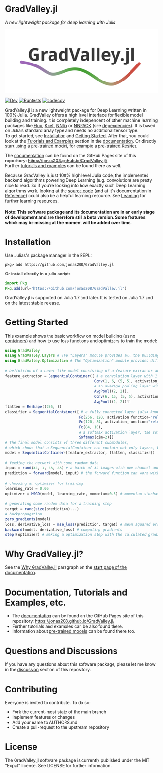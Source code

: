 # GradValley.jl
*A new lightweight package for deep learning with Julia*

![My Image](logo.png)

[![Dev](https://img.shields.io/badge/docs-master-blue.svg)](https://jonas208.github.io/GradValley.jl/)
[![Runtests](https://github.com/jonas208/GradValley.jl/actions/workflows/Runtests.yml/badge.svg)](https://github.com/jonas208/GradValley.jl/actions/workflows/Runtests.yml)
[![codecov](https://codecov.io/github/jonas208/GradValley.jl/branch/main/graph/badge.svg?token=DJE8BZL8XR)](https://codecov.io/github/jonas208/GradValley.jl)

GradValley.jl is a new lightweight package for Deep Learning written in 100% Julia. GradValley offers a high level interface for flexible model building and training. It is completely independent of other machine learning packages like [Flux](https://github.com/FluxML/Flux.jl), [Knet](https://github.com/denizyuret/Knet.jl), [NNlib](https://github.com/FluxML/NNlib.jl) or [NNPACK](https://github.com/Maratyszcza/NNPACK) (see [dependencies](https://github.com/jonas208/GradValley.jl/blob/main/Project.toml)). It is based on Julia’s standard array type and needs no additional tensor type. <br> 
To get started, see [Installation](https://github.com/jonas208/GradValley.jl/blob/main/README.md#installation) and [Getting Started](https://github.com/jonas208/GradValley.jl/blob/main/README.md#getting-started). After that, you could look at the [Tutorials and Examples](https://jonas208.github.io/GradValley.jl/tutorials_and_examples/) section in the [documentation](). Or directly start using a [pre-trained model](https://jonas208.github.io/GradValley.jl/(pre-trained)_models/), for example a [pre-trained ResNet](https://jonas208.github.io/GradValley.jl/(pre-trained)_models/#(Pre-Trained)-Models).

The [documentation](https://jonas208.github.io/GradValley.jl/) can be found on the GitHub Pages site of this repository: https://jonas208.github.io/GradValley.jl/ 
<br> Further [tutorials and examples](https://jonas208.github.io/GradValley.jl/tutorials_and_examples/) can be found there as well.

Because GradValley is just 100% high level Julia code, the implemented backend algorithms powering Deep Learning (e.g. convolution) are pretty nice to read. So if you're looking into how exactly such Deep Learning algorithms work, looking at the [source code](https://github.com/jonas208/GradValley.jl/tree/main/src) (and at it's documentation in [Reference](https://jonas208.github.io/GradValley.jl/reference/)) could also be a helpful learning resource. See [Learning](https://jonas208.github.io/GradValley.jl/learning/) for further learning resources. 

#### Note: This software package and its documentation are in an early stage of development and are therefore still a beta version. Some features which may be missing at the moment will be added over time.

# Installation
Use Julias's package manager in the REPL:
```
pkg> add https://github.com/jonas208/GradValley.jl
```
Or install directly in a julia script:
```julia
import Pkg
Pkg.add(url="https://github.com/jonas208/GradValley.jl")
```
GradValley.jl is supported on Julia 1.7 and later. It is tested on Julia 1.7 and on the latest stable release.

# Getting Started
This example shows the basic workflow on model building (using [containers](https://jonas208.github.io/GradValley.jl/reference/#Containers)) and how to use loss functions and optimizers to train the model:
```julia
using GradValley
using GradValley.Layers # The "Layers" module provides all the building blocks for creating a model.
using GradValley.Optimization # The "Optimization" module provides different loss functions and optimizers.

# Definition of a LeNet-like model consisting of a feature extractor and a classifier
feature_extractor = SequentialContainer([ # a convolution layer with 1 in channel, 6 out channels, a 5*5 kernel and a relu activation
                                         Conv(1, 6, (5, 5), activation_function="relu"),
                                         # an average pooling layer with a 2*2 filter (when not specified, stride is automatically set to kernel size)
                                         AvgPool((2, 2)),
                                         Conv(6, 16, (5, 5), activation_function="relu"),
                                         AvgPool((2, 2))])
flatten = Reshape((256, ))
classifier = SequentialContainer([ # a fully connected layer (also known as dense or linear) with 256 in features, 120 out features and a relu activation
                                  Fc(256, 120, activation_function="relu"),
                                  Fc(120, 84, activation_function="relu"),
                                  Fc(84, 10),
                                  # a softmax activation layer, the softmax will be calculated along the second dimension (the features dimension)
                                  Softmax(dim=2)])
# The final model consists of three different submodules, 
# which shows that a SequentialContainer can contain not only layers, but also other SequentialContainers
model = SequentialContainer([feature_extractor, flatten, classifier])
                                  
# feeding the network with some random data
input = rand(32, 1, 28, 28) # a batch of 32 images with one channel and a size of 28*28 pixels
prediction = forward(model, input) # the forward function can work with a layer or a SequentialContainer

# choosing an optimizer for training
learning_rate = 0.05
optimizer = MSGD(model, learning_rate, momentum=0.5) # momentum stochastic gradient decent with a momentum of 0.5

# generating some random data for a training step
target = rand(size(prediction)...)
# backpropagation
zero_gradients(model)
loss, derivative_loss = mse_loss(prediction, target) # mean squared error
backward(model, derivative_loss) # computing gradients
step!(optimizer) # making a optimization step with the calculated gradients and the optimizer
```

# Why GradValley.jl?
See the [Why GradValley.il](https://jonas208.github.io/GradValley.jl/#Why-GradValley.jl) paragraph on the [start page of the documentation](https://jonas208.github.io/GradValley.jl/).

# Documentation, Tutorials and Examples, etc.
- The [documentation](https://jonas208.github.io/GradValley.jl/) can be found on the GitHub Pages site of this repository: https://jonas208.github.io/GradValley.jl/ <br>
- Further [tutorials and examples](https://jonas208.github.io/GradValley.jl/tutorials_and_examples/) can be also found there.
- Information about [pre-trained models](https://jonas208.github.io/GradValley.jl/(pre-trained)_models/) can be found there too.

# Questions and Discussions
If you have any questions about this software package, please let me know in the [discussion](https://github.com/jonas208/GradValley.jl/discussions) section of this repository.

# Contributing
Everyone is invited to contribute. To do so:

- Fork the current-most state of the main branch
- Implement features or changes
- Add your name to AUTHORS.md
- Create a pull-request to the upstream repository

# License
The GradValley.jl software package is currently published under the MIT "Expat" license. See LICENSE for further information.
